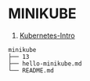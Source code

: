 # MINIKUBE

1. [Kubernetes-Intro](hello-minikube.md)


```
minikube
├── 13
├── hello-minikube.md
└── README.md
```


